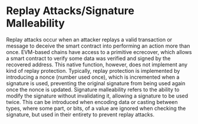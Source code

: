 # Replay Attacks/Signature Malleability
Replay attacks occur when an attacker replays a valid transaction or message to deceive the smart contract into performing an action more than once. EVM-based chains have access to a primitive ecrecover, which allows a smart contract to verify some data was verified and signed by the recovered address. This native function, however, does not implement any kind of replay protection.
Typically, replay protection is implemented by introducing a nonce (number used once), which is incremented when a signature is used, preventing the original signature from being used again once the nonce is updated. Signature malleability refers to the ability to modify the signature without invalidating it, allowing a signature to be used twice. This can be introduced when encoding data or casting between types, where some part, or bits, of a value are ignored when checking the signature, but used in their entirety to prevent replay attacks.
